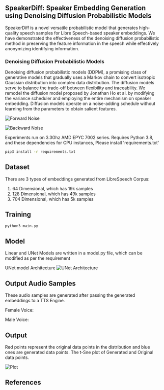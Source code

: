 ## SpeakerDiff: Speaker Embedding Generation using Denoising Diffusion Probabilistic Models
SpeakerDiff is a novel versatile probabilistic model that generates high-quality speech samples for Libre Speech-based speaker embeddings. We have demonstrated the effectiveness of the denoising diffusion probabilistic method in preserving the feature information in the speech while effectively anonymizing identifying information. 

### Denoising Diffusion Probabilistic Models
Denoising diffusion probabilistic models (DDPM), a promising class of generative models that gradually uses a Markov chain to convert isotropic Gaussian distribution into complex data distribution. The diffusion models serve to balance the trade-off between flexibility and traceability. We remodel the diffusion model proposed by Jonathan Ho et al. by modifying the variance scheduler and employing the entire mechanism on speaker embedding. Diffusion models operate on a noise-adding schedule without learning from the parameters to obtain salient features.

![Forward Noise](https://github.com/Akshat4112/speaker_embedding_generation_diffusion_models/blob/main/figures/Forward_noise.png)

![Backward Noise](https://github.com/Akshat4112/speaker_embedding_generation_diffusion_models/blob/main/figures/backward_noise.png)

Experiments run on 3.3Ghz AMD EPYC 7002 series. Requires Python 3.8, and these dependencies for CPU instances, Please install 'requirements.txt'

```bash
pip3 install -r requirements.txt
```

## Dataset

There are 3 types of embeddings generated from LibreSpeech Corpus: 
1. 64 Dimensional, which has 19k samples
2. 128 Dimensional, which has 49k samples
3. 704 Dimensional, which has 5k samples

## Training
```bash
python3 main.py
```

## Model

Linear and UNet Models are written in a model.py file, which can be modified as per the requirement

UNet model Architecture
![UNet Architecture](https://github.com/Akshat4112/speaker_embedding_generation_diffusion_models/blob/main/figures/Unet.drawio.png)
## Output Audio Samples
These audio samples are generated after passing the generated embeddings to a TTS Engine. 


Female Voice:  



Male Voice: 



## Output
Red points represent the original data points in the distribution and blue ones are generated data points. 
The t-Sne plot of Generated and Original data points. 

![Plot](https://github.com/Akshat4112/speaker_embedding_generation_diffusion_models/blob/main/figures/TSNE-Based%202D%20Plot%20of%2064%20dimensional%20Embeddings.png)

## References






